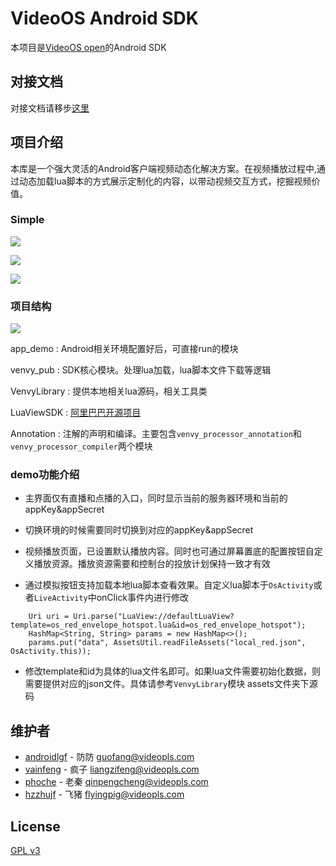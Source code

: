 # VideoOS Android SDK
本项目是[VideoOS open](http://videojj.com/videoos-open/)的Android SDK

## 对接文档
对接文档请移步[这里](docs/index.md)

## 项目介绍
本库是一个强大灵活的Android客户端视频动态化解决方案。在视频播放过程中,通过动态加载lua脚本的方式展示定制化的内容，以带动视频交互方式，挖掘视频价值。


### Simple
![](https://upload-images.jianshu.io/upload_images/566387-86d2da3afb8352e5.jpeg)

![](https://upload-images.jianshu.io/upload_images/566387-95b261701c84b069.jpeg)

![](https://upload-images.jianshu.io/upload_images/566387-aa9eee057ef8ec08.jpeg)


### 项目结构
![](https://upload-images.jianshu.io/upload_images/566387-d3b06659d0d5f50a.png)

app_demo : Android相关环境配置好后，可直接run的模块

venvy_pub : SDK核心模块。处理lua加载，lua脚本文件下载等逻辑

VenvyLibrary : 提供本地相关lua源码，相关工具类

LuaViewSDK : [阿里巴巴开源项目](https://github.com/alibaba/LuaViewSDK)

Annotation : 注解的声明和编译。主要包含`venvy_processor_annotation`和`venvy_processor_compiler`两个模块


### demo功能介绍

- 主界面仅有直播和点播的入口，同时显示当前的服务器环境和当前的appKey&appSecret

- 切换环境的时候需要同时切换到对应的appKey&appSecret

- 视频播放页面，已设置默认播放内容。同时也可通过屏幕置底的配置按钮自定义播放资源。播放资源需要和控制台的投放计划保持一致才有效

- 通过模拟按钮支持加载本地lua脚本查看效果。自定义lua脚本于`OsActivity`或者`LiveActivity`中onClick事件内进行修改

```
	Uri uri = Uri.parse("LuaView://defaultLuaView?template=os_red_envelope_hotspot.lua&id=os_red_envelope_hotspot");
	HashMap<String, String> params = new HashMap<>();
	params.put("data", AssetsUtil.readFileAssets("local_red.json", OsActivity.this));
```

- 修改template和id为具体的lua文件名即可。如果lua文件需要初始化数据，则需要提供对应的json文件。具体请参考`VenvyLibrary`模块 assets文件夹下源码

## 维护者
* [androidlgf](https://github.com/androidlgf) - 防防 <guofang@videopls.com>
* [vainfeng](https://github.com/vainfeng) - 疯子 <liangzifeng@videopls.com>
* [phoche](https://github.com/phoche) - 老秦 <qinpengcheng@videopls.com>
* [hzzhujf](https://github.com/hzzhujf) - 飞猪 <flyingpig@videopls.com>

## License
[GPL v3](LICENSE)
